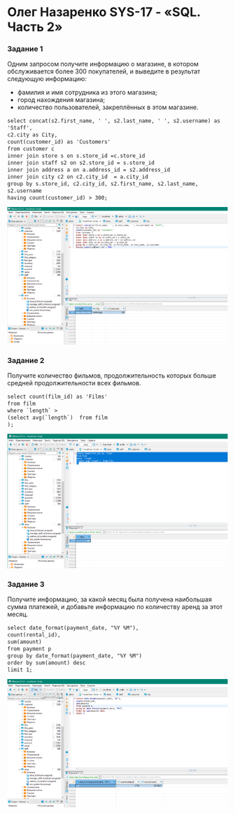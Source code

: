 # Олег Назаренко SYS-17 - «SQL. Часть 2»

### Задание 1

Одним запросом получите информацию о магазине, в котором обслуживается более 300 покупателей, и выведите в результат следующую информацию: 
- фамилия и имя сотрудника из этого магазина;
- город нахождения магазина;
- количество пользователей, закреплённых в этом магазине.
```
select concat(s2.first_name, ' ', s2.last_name, ' ', s2.username) as 'Staff', 
c2.city as City, 
count(customer_id) as 'Customers'
from customer c
inner join store s on s.store_id =c.store_id
inner join staff s2 on s2.store_id = s.store_id
inner join address a on a.address_id = s2.address_id
inner join city c2 on c2.city_id  = a.city_id
group by s.store_id, c2.city_id, s2.first_name, s2.last_name, s2.username
having count(customer_id) > 300;
```
![Monitoring](https://github.com/olegnazarenko92/Nazarenko-db/blob/1ea5371bcc414828f1233ada14afdbf2386546cd/%D0%91%D0%B5%D0%B7%D1%8B%D0%BC%D1%8F%D0%BD%D0%BD%D1%8B%D0%B95.png)

### Задание 2

Получите количество фильмов, продолжительность которых больше средней продолжительности всех фильмов.
```
select count(film_id) as 'Films'
from film
where `length` > 
(select avg(`length`)  from film
);
```
![Monitoring](https://github.com/olegnazarenko92/Nazarenko-db/blob/f3e9763f796adc7ba20eedee4822d7dcc3843088/%D0%91%D0%B5%D0%B7%D1%8B%D0%BC%D1%8F%D0%BD%D0%BD%D1%8B%D0%B96.png)
### Задание 3

Получите информацию, за какой месяц была получена наибольшая сумма платежей, и добавьте информацию по количеству аренд за этот месяц.
```
select date_format(payment_date, "%Y %M"),
count(rental_id), 
sum(amount)
from payment p
group by date_format(payment_date, "%Y %M")
order by sum(amount) desc 
limit 1;
```
![Monitoring](https://github.com/olegnazarenko92/Nazarenko-db/blob/6ad5f3b24cb291bacbf711928321bffd03e71090/%D0%91%D0%B5%D0%B7%D1%8B%D0%BC%D1%8F%D0%BD%D0%BD%D1%8B%D0%B97.png)

